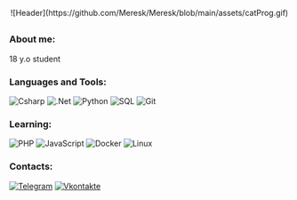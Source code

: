<p align="center">
![Header](https://github.com/Meresk/Meresk/blob/main/assets/catProg.gif)
</p>

##

### About me:
18 y.o student


### Languages and Tools:
![Csharp](https://img.shields.io/badge/-C%23-090909?style=for-the-badge&logo=csharp&logoColor=E5D3FF)
![.Net](https://img.shields.io/badge/-Framework-090909?style=for-the-badge&logo=.net&logoColor=E5D3FF)
![Python](https://img.shields.io/badge/-Python-090909?style=for-the-badge&logo=python&logoColor=E5D3FF)
![SQL](https://img.shields.io/badge/-SQL-090909?style=for-the-badge&logo=MySql&logoColor=E5D3FF)
![Git](https://img.shields.io/badge/-git-090909?style=for-the-badge&logo=git&logoColor=E5D3FF)

### Learning:
![PHP](https://img.shields.io/badge/-PHP-090909?style=for-the-badge&logo=php&logoColor=E5D3FF)
![JavaScript](https://img.shields.io/badge/-JavaScript-090909?style=for-the-badge&logo=JavaScript&logoColor=E9D54D)
![Docker](https://img.shields.io/badge/-Docker-090909?style=for-the-badge&logo=docker&logoColor=E9D54D)
![Linux](https://img.shields.io/badge/-linux-090909?style=for-the-badge&logo=linux&logoColor=E5D3FF)

### Contacts:
[![Telegram](https://img.shields.io/badge/-Telegram-090909?style=for-the-badge&logo=telegram&logoColor=27A0D9)](https://t.me/Meresk1)
[![Vkontakte](https://img.shields.io/badge/-Vkontakte-090909?style=for-the-badge&logo=Vk&logoColor=4F7DB3)](https://vk.com/idmeresk)
